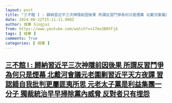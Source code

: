 ```yaml
---
layout: post
title: "三不館 I : 歸納習近平三次神隱前因後果 所謂反習鬥爭為何只是煙幕 北戴河會議元老圍剿習近平天方夜譚 習認錯自我批判更屬匪夷所思 元老太子黨是利益集團一分子 獨裁統治早早掃除黨內威脅 反對者只有埋怨"
date: 2024-08-22T15:11:11.000Z
author: 城寨 Singjai
from: https://www.youtube.com/watch?v=17ma3B0tFjA
tags: [ 城寨 ]
comments: True
categories: [ 城寨 ]
---
```

<!--1724339471000-->
[三不館 I : 歸納習近平三次神隱前因後果 所謂反習鬥爭為何只是煙幕 北戴河會議元老圍剿習近平天方夜譚 習認錯自我批判更屬匪夷所思 元老太子黨是利益集團一分子 獨裁統治早早掃除黨內威脅 反對者只有埋怨](https://www.youtube.com/watch?v=17ma3B0tFjA)
------

<div>

</div>
